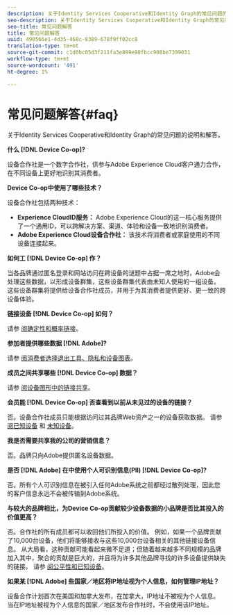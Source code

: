 ```yaml
---
description: 关于Identity Services Cooperative和Identity Graph的常见问题的说明和解答。
seo-description: 关于Identity Services Cooperative和Identity Graph的常见问题的说明和解答。
seo-title: 常见问题解答
title: 常见问题解答
uuid: 490566e1-4d35-468c-8389-678f9ff02cc8
translation-type: tm+mt
source-git-commit: c1d0bc05d3f211fa3e899e98fbcc908be7399031
workflow-type: tm+mt
source-wordcount: '491'
ht-degree: 1%

---
```



# 常见问题解答{#faq}

关于Identity Services Cooperative和Identity Graph的常见问题的说明和解答。

**什么 [!DNL Device Co-op]?**

设备合作社是一个数字合作社，供参与Adobe Experience Cloud客户通力合作，在不同设备上更好地识别其消费者。

**Device Co-op中使用了哪些技术？**

设备合作社包括两种技术：

* **Experience CloudID服务：** Adobe Experience Cloud的这一核心服务提供了一个通用ID，可以跨解决方案、渠道、体验和设备一致地识别消费者。
* **Adobe Experience Cloud设备合作社：** 该技术将消费者或家庭使用的不同设备连接起来。

**如何工 [!DNL Device Co-op] 作？**

当各品牌通过匿名登录和网站访问在跨设备的谜题中占据一席之地时，Adobe会处理这些数据，以形成设备群集，这些设备群集代表由未知人使用的一组设备。 这些设备群集将提供给设备合作社成员，并用于为其消费者提供更好、更一致的跨设备体验。

**链接设备 [!DNL Device Co-op] 如何？**

请参 [阅确定性和概率链接](processes/links.md#concept-58bb7ab25f904f5f98d645e35205c931)。

**参加者提供哪些数据 [!DNL Adobe]?**

请参 [阅消费者选择退出工具、隐私和设备图表](privacy.md#concept-fa1346e6b95a484eaeafc9bebe3cd6be)。

**成员之间共享哪些 [!DNL Device Co-op] 数据？**

请参 [阅设备图形中的链接共享](processes/link-sharing.md#concept-7168053105a94649a3f092d375d79eaf)。

<!--
Removed at Asa's request.
<p><b>What does <span class="keyword"> Adobe </span> see via the <span class="wintitle"> Device Graph </span>?</b> </p>
<p>Adobe can see which devices are most likely being used by the same person, using probabilistic and deterministic device graph algorithms. This match between a group of devices and a person is really two numbers that are linked to each other. One number represents a group of devices believed to belong to the same person while the other number represents a person. Adobe makes this linked device information available to consumers as well, so they can correct misinformation and/or opt-out one or all devices from the Device Co-op. </p>
-->

**会员能 [!DNL Device Co-op] 否查看到以前从未见过的设备的链接？**

否。设备合作社成员只能根据访问过其品牌Web资产之一的设备获取数据。 请参 [阅已知设备](processes/known-device.md#concept-8e87c276819a48bfac5cef10b45216d1) 和 [未知设备](processes/unknown-device.md#concept-95090d341cdc4c22ba4319d79d8f6e40)。

**我是否需要共享我的公司的营销信息？**

否。品牌只向Adobe提供匿名设备数据。

**是否 [!DNL Adobe] 在中使用个人可识别信息(PII) [!DNL Device Co-op]?**

否。所有个人可识别信息在被引入任何Adobe系统之前都经过散列处理，因此您的客户信息永远不会被传输到Adobe系统。

**与较大的品牌相比，为Device Co-op贡献较少设备数据的小品牌是否比其投入的价值更高？**

否。合作社的所有成员都可以收回他们所投入的价值。 例如，如果一个品牌贡献了10,000台设备，他们将能够接收与这些10,000台设备相关的其他链接设备信息。 从大局看，这种贡献可能看起来微不足道；但随着越来越多不同规模的品牌加入其中，聚合的贡献是巨大的，并且将为许多其他品牌寻找的许多设备提供缺失的链接。 请参 [阅公平性和已知设备](processes/known-device.md#section-0543188729d845d6b95db70b8b25e9f8)。

**如果某 [!DNL Adobe] 些国家／地区将IP地址视为个人信息，如何管理IP地址？**

设备合作计划首次在美国和加拿大发布，在加拿大，IP地址不被视为个人信息。 当在IP地址被视为个人信息的国家／地区发布合作社时，不会使用该IP地址。
